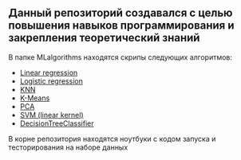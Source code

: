 ## Данный репозиторий создавался с целью повышения навыков программирования и закрепления теоретический знаний

В папке  MLalgorithms находятся скрипы следующих алгоритмов:
- [Linear regression](https://github.com/skyandd/ML/blob/master/MLalgorithms/linear_regression.py)
- [Logistic regression](https://github.com/skyandd/ML/blob/master/MLalgorithms/logistic_regression.py)
- [KNN](https://github.com/skyandd/ML/blob/master/MLalgorithms/knn.py)
- [K-Means](https://github.com/skyandd/ML/blob/master/MLalgorithms/kmeans.py)
- [PCA](https://github.com/skyandd/ML/blob/master/MLalgorithms/pca.py)
- [SVM (linear kernel)](https://github.com/skyandd/ML/blob/master/MLalgorithms/svm.py)
- [DecisionTreeClassifier](https://github.com/skyandd/ML/blob/master/MLalgorithms/decision_tree.py)

В корне репозитория находятся ноутбуки с кодом запуска и тесторирования на наборе данных
